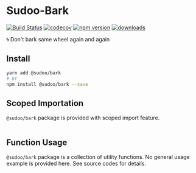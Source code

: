 # Sudoo-Bark

[![Build Status](https://travis-ci.org/SudoDotDog/Sudoo-Bark.svg?branch=master)](https://travis-ci.org/SudoDotDog/Sudoo-Bark)
[![codecov](https://codecov.io/gh/SudoDotDog/Sudoo-Bark/branch/master/graph/badge.svg)](https://codecov.io/gh/SudoDotDog/Sudoo-Bark)
[![npm version](https://badge.fury.io/js/%40sudoo%2Fbark.svg)](https://www.npmjs.com/package/@sudoo/bark)
[![downloads](https://img.shields.io/npm/dm/@sudoo/bark.svg)](https://www.npmjs.com/package/@sudoo/bark)

:cyclone: Don't bark same wheel again and again

## Install

```sh
yarn add @sudoo/bark
# Or
npm install @sudoo/bark --save
```

## Scoped Importation

`@sudoo/bark` package is provided with scoped import feature.

```ts

```

## Function Usage

`@sudoo/bark` package is a collection of utility functions. No general usage example is provided here. See source codes for details.
